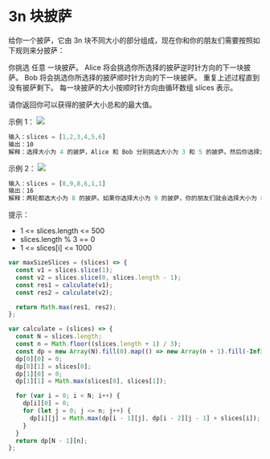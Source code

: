 # 3n 块披萨

给你一个披萨，它由 3n 块不同大小的部分组成，现在你和你的朋友们需要按照如下规则来分披萨：

你挑选 任意 一块披萨。
Alice 将会挑选你所选择的披萨逆时针方向的下一块披萨。
Bob 将会挑选你所选择的披萨顺时针方向的下一块披萨。
重复上述过程直到没有披萨剩下。
每一块披萨的大小按顺时针方向由循环数组 slices 表示。

请你返回你可以获得的披萨大小总和的最大值。

示例 1：
![](https://assets.leetcode-cn.com/aliyun-lc-upload/uploads/2020/03/21/sample_3_1723.png)

```javascript
输入：slices = [1,2,3,4,5,6]
输出：10
解释：选择大小为 4 的披萨，Alice 和 Bob 分别挑选大小为 3 和 5 的披萨。然后你选择大小为 6 的披萨，Alice 和 Bob 分别挑选大小为 2 和 1 的披萨。你获得的披萨总大小为 4 + 6 = 10 。
```

示例 2：
![](https://assets.leetcode-cn.com/aliyun-lc-upload/uploads/2020/03/21/sample_4_1723.png)

```javascript
输入：slices = [8,9,8,6,1,1]
输出：16
解释：两轮都选大小为 8 的披萨。如果你选择大小为 9 的披萨，你的朋友们就会选择大小为 8 的披萨，这种情况下你的总和不是最大的。
```

提示：

- 1 <= slices.length <= 500
- slices.length % 3 == 0
- 1 <= slices[i] <= 1000

```javascript
var maxSizeSlices = (slices) => {
  const v1 = slices.slice(1);
  const v2 = slices.slice(0, slices.length - 1);
  const res1 = calculate(v1);
  const res2 = calculate(v2);

  return Math.max(res1, res2);
};

var calculate = (slices) => {
  const N = slices.length;
  const n = Math.floor((slices.length + 1) / 3);
  const dp = new Array(N).fill(0).map(() => new Array(n + 1).fill(-Infinity));
  dp[0][0] = 0;
  dp[0][1] = slices[0];
  dp[1][0] = 0;
  dp[1][1] = Math.max(slices[0], slices[1]);

  for (var i = 0; i < N; i++) {
    dp[i][0] = 0;
    for (let j = 0; j <= n; j++) {
      dp[i][j] = Math.max(dp[i - 1][j], dp[i - 2][j - 1] + slices[i]);
    }
  }
  return dp[N - 1][n];
};

```
